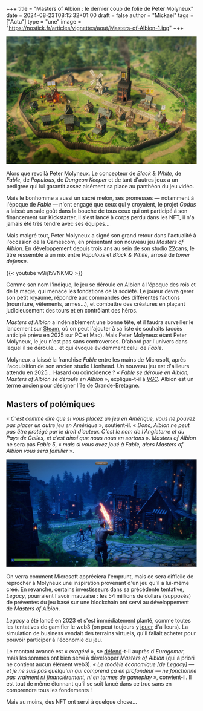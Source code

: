 +++
title = "Masters of Albion : le dernier coup de folie de Peter Molyneux"
date = 2024-08-23T08:15:32+01:00
draft = false
author = "Mickael"
tags = ["Actu"]
type = "une"
image = "https://nostick.fr/articles/vignettes/aout/Masters-of-Albion-1.jpg"
+++

![Masters of Albion](Masters-of-Albion-1.jpg "")

Alors que revoilà Peter Molyneux. Le concepteur de *Black & White*, de *Fable*, de *Populous*, de *Dungeon Keeper* et de tant d'autres jeux a un pedigree qui lui garantit assez aisément sa place au panthéon du jeu vidéo. 

Mais le bonhomme a aussi un sacré melon, ses promesses — notamment à l'époque de *Fable* — n'ont engagé que ceux qui y croyaient, le projet *Godus* a laissé un sale goût dans la bouche de tous ceux qui ont participé à son financement sur Kickstarter, il s'est lancé à corps perdu dans les NFT, il n'a jamais été très tendre avec ses équipes…

Mais malgré tout, Peter Molyneux a signé son grand retour dans l'actualité à l'occasion de la Gamescom, en présentant son nouveau jeu *Masters of Albion*. En développement depuis trois ans au sein de son studio 22cans, le titre ressemble à un mix entre *Populous* et *Black & White*, arrosé de *tower defense*.

{{< youtube w9ij15VNKMQ >}} 

Comme son nom l'indique, le jeu se déroule en Albion à l'époque des rois et de la magie, qui menace les fondations de la société. Le joueur devra gérer son petit royaume, répondre aux commandes des différentes factions (nourriture, vêtements, armes…), et combattre des créatures en plaçant judicieusement des tours et en contrôlant des héros.

*Masters of Albion* a indéniablement une bonne tête, et il faudra surveiller le lancement sur [Steam](https://store.steampowered.com/app/3165650/Masters_of_Albion/), où on peut l'ajouter à sa liste de souhaits (accès anticipé prévu en 2025 sur PC et Mac). Mais Peter Molyneux étant Peter Molyneux, le jeu n'est pas sans controverses. D'abord par l'univers dans lequel il se déroule… et qui évoque évidemment celui de *Fable*.

Molyneux a laissé la franchise *Fable* entre les mains de Microsoft, après l'acquisition de son ancien studio Lionhead. Un nouveau jeu est d'ailleurs attendu en 2025… Hasard ou coïncidence ? « *Fable se déroule en Albion, Masters of Albion se déroule en Albion* », explique-t-il à *[VGC](https://www.videogameschronicle.com/news/albion-cant-be-copyrighted-peter-molyneux-explains-how-his-new-game-is-set-in-the-same-world-as-fable/)*. Albion est un terme ancien pour désigner l'île de Grande-Bretagne.

## Masters of polémiques

« *C'est comme dire que si vous placez un jeu en Amérique, vous ne pouvez pas placer un autre jeu en Amérique* », soutient-il. « *Donc, Albion ne peut pas être protégé par le droit d'auteur. C'est le nom de l'Angleterre et du Pays de Galles, et c'est ainsi que nous nous en sortons* ». *Masters of Albion* ne sera pas *Fable 5*, « *mais si vous avez joué à Fable, alors Masters of Albion vous sera familier* ».

![Masters of Albion](Masters-of-Albion-2.jpg "")

On verra comment Microsoft appréciera l'emprunt, mais ce sera difficile de reprocher à Molyneux une inspiration provenant d'un jeu qu'il a lui-même créé. En revanche, certains investisseurs dans sa précédente tentative, *Legacy*, pourraient l'avoir mauvaise : les 54 millions de dollars (supposés) de préventes du jeu basé sur une blockchain ont servi au développement de *Masters of Albion*.

*Legacy* a été lancé en 2023 et s'est immédiatement planté, comme toutes les tentatives de gamifier le web3 (on peut toujours y [jouer](https://games.gala.com/games/legacy?availability=available) d'ailleurs). La simulation de business vendait des terrains virtuels, qu'il fallait acheter pour pouvoir participer à l'économie du jeu.

Le montant avancé est « *exagéré* », se [défend](https://www.eurogamer.net/peter-molyneux-a-fallen-god-of-game-design-seeking-one-final-chance)-t-il auprès d'*Eurogamer*, mais les sommes ont bien servi à développer *Masters of Albion* (qui a priori ne contient aucun élément web3). « *Le modèle économique [de Legacy] — et je ne suis pas quelqu'un qui comprend ça en profondeur — ne fonctionne pas vraiment ni financièrement, ni en termes de gameplay* », convient-il. Il est tout de même étonnant qu'il se soit lancé dans ce truc sans en comprendre tous les fondements !

Mais au moins, des NFT ont servi à quelque chose… 
